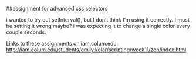 ##assignment for advanced css selectors

i wanted to try out setInterval(), but I don’t think I’m using it correctly. I must be setting it wrong maybe? i was expecting it to change a single color every couple seconds.

Links to these assignments on iam.colum.edu:
http://iam.colum.edu/students/emily.kolar/scripting/week11/zen/index.html
